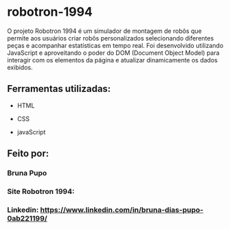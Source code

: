 # robotron-1994

O projeto Robotron 1994 é um simulador de montagem de robôs que permite aos usuários criar robôs personalizados selecionando diferentes peças e acompanhar estatísticas em tempo real. Foi desenvolvido utilizando JavaScript e aproveitando o poder do DOM (Document Object Model) para interagir com os elementos da página e atualizar dinamicamente os dados exibidos.

## Ferramentas utilizadas:

* HTML

* CSS

* javaScript

## Feito por:
### Bruna Pupo
### Site Robotron 1994: 
### Linkedin: https://www.linkedin.com/in/bruna-dias-pupo-0ab221199/

